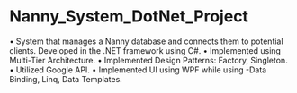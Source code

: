 # Nanny_System_DotNet_Project
• System that manages a Nanny database and connects them to potential clients. Developed in the .NET framework using C#.
• Implemented using Multi-Tier Architecture.
• Implemented Design Patterns: Factory, Singleton.
• Utilized Google API.
• Implemented UI using WPF while using -Data Binding, Linq, Data Templates.
